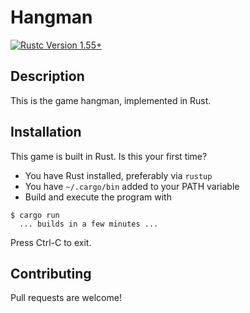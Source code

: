 # Hangman #

[![Rustc Version 1.55+](https://img.shields.io/badge/rustc-1.55+-lightgray.svg)](https://blog.rust-lang.org/2021/09/09/Rust-1.55.0.html)

Description
--------------------------------------
This is the game hangman, implemented in Rust.

Installation
-------------------------------------- 
This game is built in Rust.  Is this your first time?

- You have Rust installed, preferably via `rustup`
- You have `~/.cargo/bin` added to your PATH variable
- Build and execute the program with 

```
$ cargo run 
  ... builds in a few minutes ...
``` 

Press Ctrl-C to exit.

Contributing
--------------------------------------
Pull requests are welcome!

